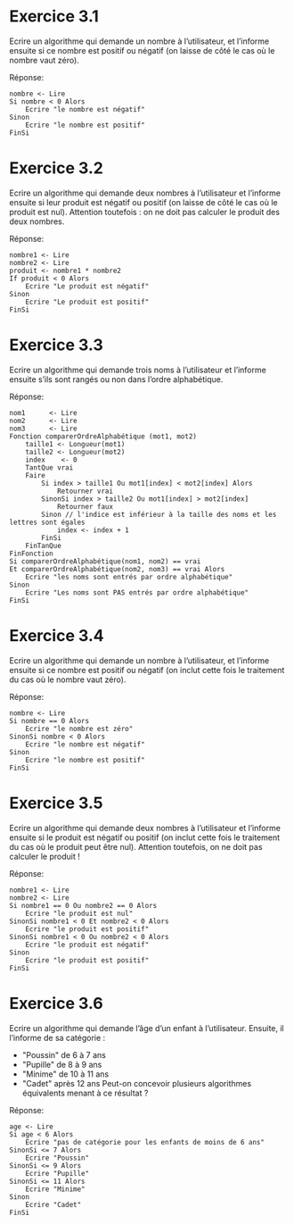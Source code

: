 # Exercice 3.1

Ecrire un algorithme qui demande un nombre à l’utilisateur, et l’informe ensuite si ce nombre est
positif ou négatif (on laisse de côté le cas où le nombre vaut zéro).

Réponse:  
```
nombre <- Lire
Si nombre < 0 Alors
    Ecrire "le nombre est négatif"
Sinon
    Ecrire "le nombre est positif"
FinSi
```


# Exercice 3.2

Ecrire un algorithme qui demande deux nombres à l’utilisateur et l’informe ensuite si leur produit
est négatif ou positif (on laisse de côté le cas où le produit est nul). Attention toutefois : on ne doit
pas calculer le produit des deux nombres.

Réponse:  
```
nombre1 <- Lire
nombre2 <- Lire
produit <- nombre1 * nombre2
If produit < 0 Alors
    Ecrire "Le produit est négatif"
Sinon
    Ecrire "Le produit est positif"
FinSi
```


# Exercice 3.3

Ecrire un algorithme qui demande trois noms à l’utilisateur et l’informe ensuite s’ils sont rangés ou
non dans l’ordre alphabétique.

Réponse:  
```
nom1      <- Lire
nom2      <- Lire
nom3      <- Lire
Fonction comparerOrdreAlphabétique (mot1, mot2)
    taille1 <- Longueur(mot1)
    taille2 <- Longueur(mot2)
    index    <- 0
    TantQue vrai
    Faire
        Si index > taille1 Ou mot1[index] < mot2[index] Alors
            Retourner vrai
        SinonSi index > taille2 Ou mot1[index] > mot2[index]
            Retourner faux
        Sinon // l'indice est inférieur à la taille des noms et les lettres sont égales
            index <- index + 1
        FinSi
    FinTanQue
FinFonction
Si comparerOrdreAlphabétique(nom1, nom2) == vrai
Et comparerOrdreAlphabétique(nom2, nom3) == vrai Alors
    Ecrire "les noms sont entrés par ordre alphabétique"
Sinon
    Ecrire "Les noms sont PAS entrés par ordre alphabétique"
FinSi
```


# Exercice 3.4

Ecrire un algorithme qui demande un nombre à l’utilisateur, et l’informe ensuite si ce nombre est
positif ou négatif (on inclut cette fois le traitement du cas où le nombre vaut zéro).

Réponse:
```
nombre <- Lire
Si nombre == 0 Alors
    Ecrire "le nombre est zéro"
SinonSi nombre < 0 Alors
    Ecrire "le nombre est négatif"
Sinon
    Ecrire "le nombre est positif"
FinSi
```


# Exercice 3.5

Ecrire un algorithme qui demande deux nombres à l’utilisateur et l’informe ensuite si le produit est
négatif ou positif (on inclut cette fois le traitement du cas où le produit peut être nul). Attention
toutefois, on ne doit pas calculer le produit !

Réponse:  
```
nombre1 <- Lire
nombre2 <- Lire
Si nombre1 == 0 Ou nombre2 == 0 Alors
    Ecrire "le produit est nul"
SinonSi nombre1 < 0 Et nombre2 < 0 Alors
    Ecrire "le produit est positif"
SinonSi nombre1 < 0 Ou nombre2 < 0 Alors
    Ecrire "le produit est négatif"
Sinon
    Ecrire "le produit est positif"
FinSi
```



# Exercice 3.6

Ecrire un algorithme qui demande l’âge d’un enfant à l’utilisateur. Ensuite, il l’informe de sa
catégorie :
 - "Poussin" de 6 à 7 ans
 - "Pupille" de 8 à 9 ans
 - "Minime" de 10 à 11 ans
 - "Cadet" après 12 ans
Peut-on concevoir plusieurs algorithmes équivalents menant à ce résultat ?

Réponse:  
```
age <- Lire
Si age < 6 Alors
    Ecrire "pas de catégorie pour les enfants de moins de 6 ans"
SinonSi <= 7 Alors
    Ecrire "Poussin"
SinonSi <= 9 Alors
    Ecrire "Pupille"
SinonSi <= 11 Alors
    Ecrire "Minime"
Sinon
    Ecrire "Cadet"
FinSi
```
